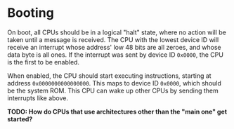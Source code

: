 Booting
=======

On boot, all CPUs should be in a logical "halt" state, where no action will be taken until a message is received. The CPU with the lowest device ID will receive an interrupt whose address' low 48 bits are all zeroes, and whose data byte is all ones. If the interrupt was sent by device ID `0x0000`, the CPU is the first to be enabled.

When enabled, the CPU should start executing instructions, starting at address `0x0000000000000000`. This maps to device ID `0x0000`, which should be the system ROM. This CPU can wake up other CPUs by sending them interrupts like above.

**TODO: How do CPUs that use architectures other than the "main one" get started?**

